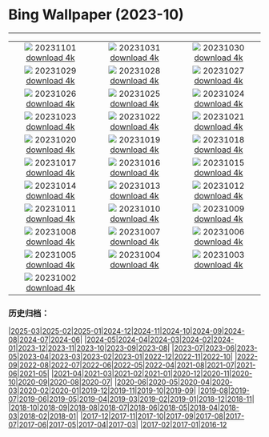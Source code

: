 # Bing Wallpaper (2023-10)
**************
| | | |
| :----: | :----: | :----: |
| ![](https://www.bing.com/th?id=OHR.HautBarr_DE-DE1903571271_1920x1080.jpg) 20231101 [download 4k](https://www.bing.com/th?id=OHR.HautBarr_DE-DE1903571271_UHD.jpg) | ![](https://www.bing.com/th?id=OHR.HalloweenPorchAI_DE-DE1828718794_1920x1080.jpg) 20231031 [download 4k](https://www.bing.com/th?id=OHR.HalloweenPorchAI_DE-DE1828718794_UHD.jpg) | ![](https://www.bing.com/th?id=OHR.MallarDucks_DE-DE7798366188_1920x1080.jpg) 20231030 [download 4k](https://www.bing.com/th?id=OHR.MallarDucks_DE-DE7798366188_UHD.jpg) |
| ![](https://www.bing.com/th?id=OHR.FuzerCastle_DE-DE7545775063_1920x1080.jpg) 20231029 [download 4k](https://www.bing.com/th?id=OHR.FuzerCastle_DE-DE7545775063_UHD.jpg) | ![](https://www.bing.com/th?id=OHR.FiveWinds_DE-DE4868049258_1920x1080.jpg) 20231028 [download 4k](https://www.bing.com/th?id=OHR.FiveWinds_DE-DE4868049258_UHD.jpg) | ![](https://www.bing.com/th?id=OHR.OldBridgeSkye_DE-DE4629287112_1920x1080.jpg) 20231027 [download 4k](https://www.bing.com/th?id=OHR.OldBridgeSkye_DE-DE4629287112_UHD.jpg) |
| ![](https://www.bing.com/th?id=OHR.ViennaAutumn_DE-DE4206809652_1920x1080.jpg) 20231026 [download 4k](https://www.bing.com/th?id=OHR.ViennaAutumn_DE-DE4206809652_UHD.jpg) | ![](https://www.bing.com/th?id=OHR.GrandStaircase_DE-DE3712466040_1920x1080.jpg) 20231025 [download 4k](https://www.bing.com/th?id=OHR.GrandStaircase_DE-DE3712466040_UHD.jpg) | ![](https://www.bing.com/th?id=OHR.GermanLibrary_DE-DE3389025953_1920x1080.jpg) 20231024 [download 4k](https://www.bing.com/th?id=OHR.GermanLibrary_DE-DE3389025953_UHD.jpg) |
| ![](https://www.bing.com/th?id=OHR.PoconosMaze_DE-DE7096055510_1920x1080.jpg) 20231023 [download 4k](https://www.bing.com/th?id=OHR.PoconosMaze_DE-DE7096055510_UHD.jpg) | ![](https://www.bing.com/th?id=OHR.AstoriaBridge_DE-DE9580426863_1920x1080.jpg) 20231022 [download 4k](https://www.bing.com/th?id=OHR.AstoriaBridge_DE-DE9580426863_UHD.jpg) | ![](https://www.bing.com/th?id=OHR.PersepolisRelief_DE-DE9161406185_1920x1080.jpg) 20231021 [download 4k](https://www.bing.com/th?id=OHR.PersepolisRelief_DE-DE9161406185_UHD.jpg) |
| ![](https://www.bing.com/th?id=OHR.PygmySloth_DE-DE8739088884_1920x1080.jpg) 20231020 [download 4k](https://www.bing.com/th?id=OHR.PygmySloth_DE-DE8739088884_UHD.jpg) | ![](https://www.bing.com/th?id=OHR.WaterLilyVietnam_DE-DE7325389830_1920x1080.jpg) 20231019 [download 4k](https://www.bing.com/th?id=OHR.WaterLilyVietnam_DE-DE7325389830_UHD.jpg) | ![](https://www.bing.com/th?id=OHR.KodiakAlaska_DE-DE5300220997_1920x1080.jpg) 20231018 [download 4k](https://www.bing.com/th?id=OHR.KodiakAlaska_DE-DE5300220997_UHD.jpg) |
| ![](https://www.bing.com/th?id=OHR.SpreadsheetDay_DE-DE5004038578_1920x1080.jpg) 20231017 [download 4k](https://www.bing.com/th?id=OHR.SpreadsheetDay_DE-DE5004038578_UHD.jpg) | ![](https://www.bing.com/th?id=OHR.GoldenEnchantments_DE-DE4721952081_1920x1080.jpg) 20231016 [download 4k](https://www.bing.com/th?id=OHR.GoldenEnchantments_DE-DE4721952081_UHD.jpg) | ![](https://www.bing.com/th?id=OHR.AutumnHedgehog_DE-DE4330196137_1920x1080.jpg) 20231015 [download 4k](https://www.bing.com/th?id=OHR.AutumnHedgehog_DE-DE4330196137_UHD.jpg) |
| ![](https://www.bing.com/th?id=OHR.RingEclipse_DE-DE3909969049_1920x1080.jpg) 20231014 [download 4k](https://www.bing.com/th?id=OHR.RingEclipse_DE-DE3909969049_UHD.jpg) | ![](https://www.bing.com/th?id=OHR.ViesteItaly_DE-DE3430719040_1920x1080.jpg) 20231013 [download 4k](https://www.bing.com/th?id=OHR.ViesteItaly_DE-DE3430719040_UHD.jpg) | ![](https://www.bing.com/th?id=OHR.NeuschwansteinCastle_DE-DE2113732906_1920x1080.jpg) 20231012 [download 4k](https://www.bing.com/th?id=OHR.NeuschwansteinCastle_DE-DE2113732906_UHD.jpg) |
| ![](https://www.bing.com/th?id=OHR.JohnDayFossil_DE-DE7440643159_1920x1080.jpg) 20231011 [download 4k](https://www.bing.com/th?id=OHR.JohnDayFossil_DE-DE7440643159_UHD.jpg) | ![](https://www.bing.com/th?id=OHR.SoprisSunrise_DE-DE7157758124_1920x1080.jpg) 20231010 [download 4k](https://www.bing.com/th?id=OHR.SoprisSunrise_DE-DE7157758124_UHD.jpg) | ![](https://www.bing.com/th?id=OHR.FremontPetroglyph_DE-DE6958068709_1920x1080.jpg) 20231009 [download 4k](https://www.bing.com/th?id=OHR.FremontPetroglyph_DE-DE6958068709_UHD.jpg) |
| ![](https://www.bing.com/th?id=OHR.OctoClam_DE-DE2904488517_1920x1080.jpg) 20231008 [download 4k](https://www.bing.com/th?id=OHR.OctoClam_DE-DE2904488517_UHD.jpg) | ![](https://www.bing.com/th?id=OHR.GrizzlyFalls_DE-DE2440984688_1920x1080.jpg) 20231007 [download 4k](https://www.bing.com/th?id=OHR.GrizzlyFalls_DE-DE2440984688_UHD.jpg) | ![](https://www.bing.com/th?id=OHR.CathedralHeartLight_DE-DE1265486200_1920x1080.jpg) 20231006 [download 4k](https://www.bing.com/th?id=OHR.CathedralHeartLight_DE-DE1265486200_UHD.jpg) |
| ![](https://www.bing.com/th?id=OHR.GentooJump_DE-DE4652019174_1920x1080.jpg) 20231005 [download 4k](https://www.bing.com/th?id=OHR.GentooJump_DE-DE4652019174_UHD.jpg) | ![](https://www.bing.com/th?id=OHR.TarantulaNebula_DE-DE2492434052_1920x1080.jpg) 20231004 [download 4k](https://www.bing.com/th?id=OHR.TarantulaNebula_DE-DE2492434052_UHD.jpg) | ![](https://www.bing.com/th?id=OHR.GermanFlagWall_DE-DE4359380085_1920x1080.jpg) 20231003 [download 4k](https://www.bing.com/th?id=OHR.GermanFlagWall_DE-DE4359380085_UHD.jpg) |
| ![](https://www.bing.com/th?id=OHR.VuittonFoundation_DE-DE1392865865_1920x1080.jpg) 20231002 [download 4k](https://www.bing.com/th?id=OHR.VuittonFoundation_DE-DE1392865865_UHD.jpg) |  |  |

### 历史归档：

|[2025-03](/../2025-03/2025-03.md)|[2025-02](/../2025-02/2025-02.md)|[2025-01](/../2025-01/2025-01.md)|[2024-12](/../2024-12/2024-12.md)|[2024-11](/../2024-11/2024-11.md)|[2024-10](/../2024-10/2024-10.md)|[2024-09](/../2024-09/2024-09.md)|[2024-08](/../2024-08/2024-08.md)|[2024-07](/../2024-07/2024-07.md)|[2024-06](/../2024-06/2024-06.md)|
|[2024-05](/../2024-05/2024-05.md)|[2024-04](/../2024-04/2024-04.md)|[2024-03](/../2024-03/2024-03.md)|[2024-02](/../2024-02/2024-02.md)|[2024-01](/../2024-01/2024-01.md)|[2023-12](/../2023-12/2023-12.md)|[2023-11](/../2023-11/2023-11.md)|[2023-10](/2023-10.md)|[2023-09](/../2023-09/2023-09.md)|[2023-08](/../2023-08/2023-08.md)|
|[2023-07](/../2023-07/2023-07.md)|[2023-06](/../2023-06/2023-06.md)|[2023-05](/../2023-05/2023-05.md)|[2023-04](/../2023-04/2023-04.md)|[2023-03](/../2023-03/2023-03.md)|[2023-02](/../2023-02/2023-02.md)|[2023-01](/../2023-01/2023-01.md)|[2022-12](/../2022-12/2022-12.md)|[2022-11](/../2022-11/2022-11.md)|[2022-10](/../2022-10/2022-10.md)|
|[2022-09](/../2022-09/2022-09.md)|[2022-08](/../2022-08/2022-08.md)|[2022-07](/../2022-07/2022-07.md)|[2022-06](/../2022-06/2022-06.md)|[2022-05](/../2022-05/2022-05.md)|[2022-04](/../2022-04/2022-04.md)|[2021-08](/../2021-08/2021-08.md)|[2021-07](/../2021-07/2021-07.md)|[2021-06](/../2021-06/2021-06.md)|[2021-05](/../2021-05/2021-05.md)|
|[2021-04](/../2021-04/2021-04.md)|[2021-03](/../2021-03/2021-03.md)|[2021-02](/../2021-02/2021-02.md)|[2021-01](/../2021-01/2021-01.md)|[2020-12](/../2020-12/2020-12.md)|[2020-11](/../2020-11/2020-11.md)|[2020-10](/../2020-10/2020-10.md)|[2020-09](/../2020-09/2020-09.md)|[2020-08](/../2020-08/2020-08.md)|[2020-07](/../2020-07/2020-07.md)|
|[2020-06](/../2020-06/2020-06.md)|[2020-05](/../2020-05/2020-05.md)|[2020-04](/../2020-04/2020-04.md)|[2020-03](/../2020-03/2020-03.md)|[2020-02](/../2020-02/2020-02.md)|[2020-01](/../2020-01/2020-01.md)|[2019-12](/../2019-12/2019-12.md)|[2019-11](/../2019-11/2019-11.md)|[2019-10](/../2019-10/2019-10.md)|[2019-09](/../2019-09/2019-09.md)|
|[2019-08](/../2019-08/2019-08.md)|[2019-07](/../2019-07/2019-07.md)|[2019-06](/../2019-06/2019-06.md)|[2019-05](/../2019-05/2019-05.md)|[2019-04](/../2019-04/2019-04.md)|[2019-03](/../2019-03/2019-03.md)|[2019-02](/../2019-02/2019-02.md)|[2019-01](/../2019-01/2019-01.md)|[2018-12](/../2018-12/2018-12.md)|[2018-11](/../2018-11/2018-11.md)|
|[2018-10](/../2018-10/2018-10.md)|[2018-09](/../2018-09/2018-09.md)|[2018-08](/../2018-08/2018-08.md)|[2018-07](/../2018-07/2018-07.md)|[2018-06](/../2018-06/2018-06.md)|[2018-05](/../2018-05/2018-05.md)|[2018-04](/../2018-04/2018-04.md)|[2018-03](/../2018-03/2018-03.md)|[2018-02](/../2018-02/2018-02.md)|[2018-01](/../2018-01/2018-01.md)|
|[2017-12](/../2017-12/2017-12.md)|[2017-11](/../2017-11/2017-11.md)|[2017-10](/../2017-10/2017-10.md)|[2017-09](/../2017-09/2017-09.md)|[2017-08](/../2017-08/2017-08.md)|[2017-07](/../2017-07/2017-07.md)|[2017-06](/../2017-06/2017-06.md)|[2017-05](/../2017-05/2017-05.md)|[2017-04](/../2017-04/2017-04.md)|[2017-03](/../2017-03/2017-03.md)|
|[2017-02](/../2017-02/2017-02.md)|[2017-01](/../2017-01/2017-01.md)|[2016-12](/../2016-12/2016-12.md)